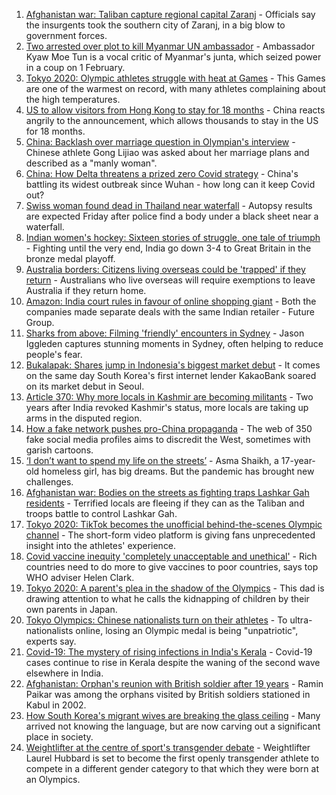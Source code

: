 1. [Afghanistan war: Taliban capture regional capital Zaranj](https://www.bbc.co.uk/news/world-asia-58119886) - Officials say the insurgents took the southern city of Zaranj, in a big blow to government forces.
2. [Two arrested over plot to kill Myanmar UN ambassador](https://www.bbc.co.uk/news/world-us-canada-58088866) - Ambassador Kyaw Moe Tun is a vocal critic of Myanmar's junta, which seized power in a coup on 1 February.
3. [Tokyo 2020: Olympic athletes struggle with heat at Games](https://www.bbc.co.uk/news/world-asia-58110846) - This Games are one of the warmest on record, with many athletes complaining about the high temperatures.
4. [US to allow visitors from Hong Kong to stay for 18 months](https://www.bbc.co.uk/news/world-us-canada-58105075) - China reacts angrily to the announcement, which allows thousands to stay in the US for 18 months.
5. [China: Backlash over marriage question in Olympian's interview](https://www.bbc.co.uk/news/world-asia-china-58110014) - Chinese athlete Gong Lijiao was asked about her marriage plans and described as a "manly woman".
6. [China: How Delta threatens a prized zero Covid strategy](https://www.bbc.co.uk/news/world-asia-china-58095909) - China's battling its widest outbreak since Wuhan - how long can it keep Covid out?
7. [Swiss woman found dead in Thailand near waterfall](https://www.bbc.co.uk/news/world-asia-58112979) - Autopsy results are expected Friday after police find a body under a black sheet near a waterfall.
8. [Indian women's hockey: Sixteen stories of struggle, one tale of triumph](https://www.bbc.co.uk/news/world-asia-india-58071416) - Fighting until the very end, India go down 3-4 to Great Britain in the bronze medal playoff.
9. [Australia borders: Citizens living overseas could be 'trapped' if they return](https://www.bbc.co.uk/news/world-australia-58110308) - Australians who live overseas will require exemptions to leave Australia if they return home.
10. [Amazon: India court rules in favour of online shopping giant](https://www.bbc.co.uk/news/world-asia-india-58110616) - Both the companies made separate deals with the same Indian retailer - Future Group.
11. [Sharks from above: Filming 'friendly' encounters in Sydney](https://www.bbc.co.uk/news/world-australia-58009981) - Jason Iggleden captures stunning moments in Sydney, often helping to reduce people's fear.
12. [Bukalapak: Shares jump in Indonesia's biggest market debut](https://www.bbc.co.uk/news/business-58109992) - It comes on the same day South Korea's first internet lender KakaoBank soared on its market debut in Seoul.
13. [Article 370: Why more locals in Kashmir are becoming militants](https://www.bbc.co.uk/news/world-asia-india-58025062) - Two years after India revoked Kashmir's status, more locals are taking up arms in the disputed region.
14. [How a fake network pushes pro-China propaganda](https://www.bbc.co.uk/news/world-asia-china-58062630) - The web of 350 fake social media profiles aims to discredit the West, sometimes with garish cartoons.
15. [‘I don’t want to spend my life on the streets’](https://www.bbc.co.uk/news/world-asia-india-58025055) - Asma Shaikh, a 17-year-old homeless girl, has big dreams. But the pandemic has brought new challenges.
16. [Afghanistan war: Bodies on the streets as fighting traps Lashkar Gah residents](https://www.bbc.co.uk/news/world-asia-58074525) - Terrified locals are fleeing if they can as the Taliban and troops battle to control Lashkar Gah.
17. [Tokyo 2020: TikTok becomes the unofficial behind-the-scenes Olympic channel](https://www.bbc.co.uk/news/world-australia-58053519) - The short-form video platform is giving fans unprecedented insight into the athletes' experience.
18. [Covid vaccine inequity 'completely unacceptable and unethical'](https://www.bbc.co.uk/news/world-asia-58067686) - Rich countries need to do more to give vaccines to poor countries, says top WHO adviser Helen Clark.
19. [Tokyo 2020: A parent's plea in the shadow of the Olympics](https://www.bbc.co.uk/news/world-asia-58057432) - This dad is drawing attention to what he calls the kidnapping of children by their own parents in Japan.
20. [Tokyo Olympics: Chinese nationalists turn on their athletes](https://www.bbc.co.uk/news/world-asia-china-58024068) - To ultra-nationalists online, losing an Olympic medal is being "unpatriotic", experts say.
21. [Covid-19: The mystery of rising infections in India's Kerala](https://www.bbc.co.uk/news/world-asia-india-58054124) - Covid-19 cases continue to rise in Kerala despite the waning of the second wave elsewhere in India.
22. [Afghanistan: Orphan's reunion with British soldier after 19 years](https://www.bbc.co.uk/news/world-asia-58028234) - Ramin Paikar was among the orphans visited by British soldiers stationed in Kabul in 2002.
23. [How South Korea's migrant wives are breaking the glass ceiling](https://www.bbc.co.uk/news/world-asia-57716704) - Many arrived not knowing the language, but are now carving out a significant place in society.
24. [Weightlifter at the centre of sport's transgender debate](https://www.bbc.co.uk/sport/olympics/57989022) - Weightlifter Laurel Hubbard is set to become the first openly transgender athlete to compete in a different gender category to that which they were born at an Olympics.
